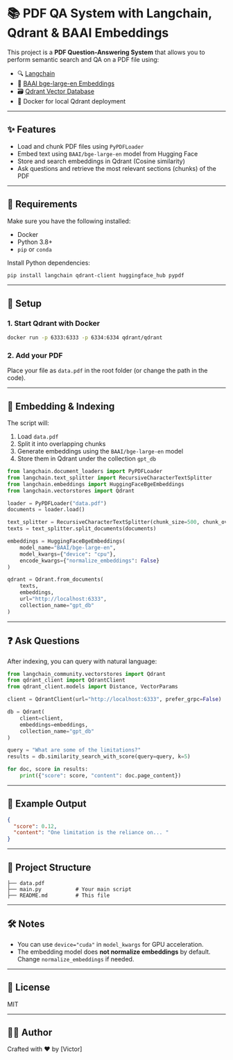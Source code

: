
# 📚 PDF QA System with Langchain, Qdrant & BAAI Embeddings

This project is a **PDF Question-Answering System** that allows you to perform semantic search and QA on a PDF file using:

- 🔍 [Langchain](https://github.com/langchain-ai/langchain)
- 🧠 [BAAI bge-large-en Embeddings](https://huggingface.co/BAAI/bge-large-en)
- 🗃️ [Qdrant Vector Database](https://qdrant.tech/)
- 🐳 Docker for local Qdrant deployment

---

## ✨ Features

- Load and chunk PDF files using `PyPDFLoader`
- Embed text using `BAAI/bge-large-en` model from Hugging Face
- Store and search embeddings in Qdrant (Cosine similarity)
- Ask questions and retrieve the most relevant sections (chunks) of the PDF

---

## 🧰 Requirements

Make sure you have the following installed:

- Docker
- Python 3.8+
- `pip` or `conda`

Install Python dependencies:

```bash
pip install langchain qdrant-client huggingface_hub pypdf
```

---

## 🚀 Setup

### 1. Start Qdrant with Docker

```bash
docker run -p 6333:6333 -p 6334:6334 qdrant/qdrant
```

### 2. Add your PDF

Place your file as `data.pdf` in the root folder (or change the path in the code).

---

## 🧠 Embedding & Indexing

The script will:

1. Load `data.pdf`
2. Split it into overlapping chunks
3. Generate embeddings using the `BAAI/bge-large-en` model
4. Store them in Qdrant under the collection `gpt_db`

```python
from langchain.document_loaders import PyPDFLoader
from langchain.text_splitter import RecursiveCharacterTextSplitter
from langchain.embeddings import HuggingFaceBgeEmbeddings
from langchain.vectorstores import Qdrant

loader = PyPDFLoader("data.pdf")
documents = loader.load()

text_splitter = RecursiveCharacterTextSplitter(chunk_size=500, chunk_overlap=50)
texts = text_splitter.split_documents(documents)

embeddings = HuggingFaceBgeEmbeddings(
    model_name="BAAI/bge-large-en",
    model_kwargs={"device": "cpu"},
    encode_kwargs={"normalize_embeddings": False}
)

qdrant = Qdrant.from_documents(
    texts,
    embeddings,
    url="http://localhost:6333",
    collection_name="gpt_db"
)
```

---

## ❓ Ask Questions

After indexing, you can query with natural language:

```python
from langchain_community.vectorstores import Qdrant
from qdrant_client import QdrantClient
from qdrant_client.models import Distance, VectorParams

client = QdrantClient(url="http://localhost:6333", prefer_grpc=False)

db = Qdrant(
    client=client,
    embeddings=embeddings,
    collection_name="gpt_db"
)

query = "What are some of the limitations?"
results = db.similarity_search_with_score(query=query, k=5)

for doc, score in results:
    print({"score": score, "content": doc.page_content})
```

---

## 🧪 Example Output

```json
{
  "score": 0.12,
  "content": "One limitation is the reliance on... "
}
```

---

## 📂 Project Structure

```
├── data.pdf
├── main.py           # Your main script
├── README.md         # This file
```

---

## 🛠️ Notes

- You can use `device="cuda"` in `model_kwargs` for GPU acceleration.
- The embedding model does **not normalize embeddings** by default. Change `normalize_embeddings` if needed.

---

## 📃 License

MIT

---

## 🧑‍💻 Author

Crafted with ❤️ by [Victor]
